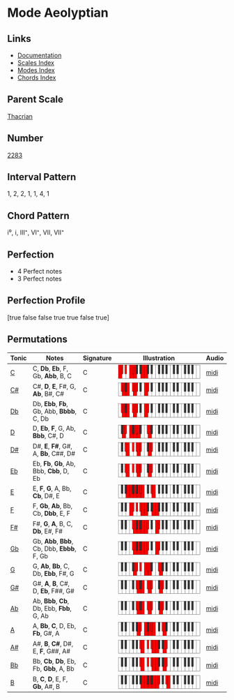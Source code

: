 # Mode Aeolyptian

## Links

- [Documentation](index.md)
- [Scales Index](Scales.md)
- [Modes Index](Modes.md)
- [Chords Index](Chords.md)

## Parent Scale

[Thacrian](ScaleThacrian.md)

## Number

[2283](https://ianring.com/musictheory/scales/2283)

## Interval Pattern

1, 2, 2, 1, 1, 4, 1

## Chord Pattern

i⁰, i, III⁺, VI⁺, VII, VII⁺

## Perfection

- 4 Perfect notes
- 3 Perfect notes

## Perfection Profile

[true false false true true false true]

## Permutations

| Tonic | Notes | Signature | Illustration | Audio |
|-------|-------|-----------|--------------|-------|
| [C](ModeCNaturalAeolyptian.md) | C, **Db**, **Eb**, F, Gb, **Abb**, B, C | C | ![CNaturalAeolyptian](ModeCNaturalAeolyptian.png) | [midi](https://github.com/edipermadi/music/blob/main/docs/ModeCNaturalAeolyptian.mid?raw=true) |
| [C#](ModeCSharpAeolyptian.md) | C#, **D**, **E**, F#, G, **Ab**, B#, C# | C | ![CSharpAeolyptian](ModeCSharpAeolyptian.png) | [midi](https://github.com/edipermadi/music/blob/main/docs/ModeCSharpAeolyptian.mid?raw=true) |
| [Db](ModeDFlatAeolyptian.md) | Db, **Ebb**, **Fb**, Gb, Abb, **Bbbb**, C, Db | C | ![DFlatAeolyptian](ModeDFlatAeolyptian.png) | [midi](https://github.com/edipermadi/music/blob/main/docs/ModeDFlatAeolyptian.mid?raw=true) |
| [D](ModeDNaturalAeolyptian.md) | D, **Eb**, **F**, G, Ab, **Bbb**, C#, D | C | ![DNaturalAeolyptian](ModeDNaturalAeolyptian.png) | [midi](https://github.com/edipermadi/music/blob/main/docs/ModeDNaturalAeolyptian.mid?raw=true) |
| [D#](ModeDSharpAeolyptian.md) | D#, **E**, **F#**, G#, A, **Bb**, C##, D# | C | ![DSharpAeolyptian](ModeDSharpAeolyptian.png) | [midi](https://github.com/edipermadi/music/blob/main/docs/ModeDSharpAeolyptian.mid?raw=true) |
| [Eb](ModeEFlatAeolyptian.md) | Eb, **Fb**, **Gb**, Ab, Bbb, **Cbb**, D, Eb | C | ![EFlatAeolyptian](ModeEFlatAeolyptian.png) | [midi](https://github.com/edipermadi/music/blob/main/docs/ModeEFlatAeolyptian.mid?raw=true) |
| [E](ModeENaturalAeolyptian.md) | E, **F**, **G**, A, Bb, **Cb**, D#, E | C | ![ENaturalAeolyptian](ModeENaturalAeolyptian.png) | [midi](https://github.com/edipermadi/music/blob/main/docs/ModeENaturalAeolyptian.mid?raw=true) |
| [F](ModeFNaturalAeolyptian.md) | F, **Gb**, **Ab**, Bb, Cb, **Dbb**, E, F | C | ![FNaturalAeolyptian](ModeFNaturalAeolyptian.png) | [midi](https://github.com/edipermadi/music/blob/main/docs/ModeFNaturalAeolyptian.mid?raw=true) |
| [F#](ModeFSharpAeolyptian.md) | F#, **G**, **A**, B, C, **Db**, E#, F# | C | ![FSharpAeolyptian](ModeFSharpAeolyptian.png) | [midi](https://github.com/edipermadi/music/blob/main/docs/ModeFSharpAeolyptian.mid?raw=true) |
| [Gb](ModeGFlatAeolyptian.md) | Gb, **Abb**, **Bbb**, Cb, Dbb, **Ebbb**, F, Gb | C | ![GFlatAeolyptian](ModeGFlatAeolyptian.png) | [midi](https://github.com/edipermadi/music/blob/main/docs/ModeGFlatAeolyptian.mid?raw=true) |
| [G](ModeGNaturalAeolyptian.md) | G, **Ab**, **Bb**, C, Db, **Ebb**, F#, G | C | ![GNaturalAeolyptian](ModeGNaturalAeolyptian.png) | [midi](https://github.com/edipermadi/music/blob/main/docs/ModeGNaturalAeolyptian.mid?raw=true) |
| [G#](ModeGSharpAeolyptian.md) | G#, **A**, **B**, C#, D, **Eb**, F##, G# | C | ![GSharpAeolyptian](ModeGSharpAeolyptian.png) | [midi](https://github.com/edipermadi/music/blob/main/docs/ModeGSharpAeolyptian.mid?raw=true) |
| [Ab](ModeAFlatAeolyptian.md) | Ab, **Bbb**, **Cb**, Db, Ebb, **Fbb**, G, Ab | C | ![AFlatAeolyptian](ModeAFlatAeolyptian.png) | [midi](https://github.com/edipermadi/music/blob/main/docs/ModeAFlatAeolyptian.mid?raw=true) |
| [A](ModeANaturalAeolyptian.md) | A, **Bb**, **C**, D, Eb, **Fb**, G#, A | C | ![ANaturalAeolyptian](ModeANaturalAeolyptian.png) | [midi](https://github.com/edipermadi/music/blob/main/docs/ModeANaturalAeolyptian.mid?raw=true) |
| [A#](ModeASharpAeolyptian.md) | A#, **B**, **C#**, D#, E, **F**, G##, A# | C | ![ASharpAeolyptian](ModeASharpAeolyptian.png) | [midi](https://github.com/edipermadi/music/blob/main/docs/ModeASharpAeolyptian.mid?raw=true) |
| [Bb](ModeBFlatAeolyptian.md) | Bb, **Cb**, **Db**, Eb, Fb, **Gbb**, A, Bb | C | ![BFlatAeolyptian](ModeBFlatAeolyptian.png) | [midi](https://github.com/edipermadi/music/blob/main/docs/ModeBFlatAeolyptian.mid?raw=true) |
| [B](ModeBNaturalAeolyptian.md) | B, **C**, **D**, E, F, **Gb**, A#, B | C | ![BNaturalAeolyptian](ModeBNaturalAeolyptian.png) | [midi](https://github.com/edipermadi/music/blob/main/docs/ModeBNaturalAeolyptian.mid?raw=true) |
